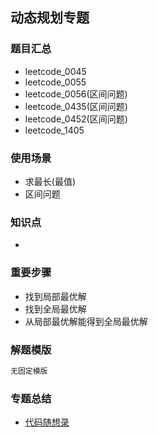 ## 动态规划专题
### 题目汇总
- leetcode_0045
- leetcode_0055
- leetcode_0056(区间问题)
- leetcode_0435(区间问题)
- leetcode_0452(区间问题)
- leetcode_1405



### 使用场景
- 求最长(最值)
- 区间问题

### 知识点
- 

### 重要步骤
- 找到局部最优解
- 找到全局最优解
- 从局部最优解能得到全局最优解


### 解题模版
```go
无固定模版
```

### 专题总结
- [代码随想录](https://programmercarl.com/)